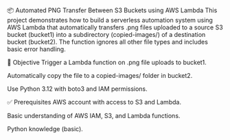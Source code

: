 
📦 Automated PNG Transfer Between S3 Buckets using AWS Lambda
This project demonstrates how to build a serverless automation system using AWS Lambda that automatically transfers .png files uploaded to a source S3 bucket (bucket1) into a subdirectory (copied-images/) of a destination bucket (bucket2). The function ignores all other file types and includes basic error handling.

🎯 Objective
Trigger a Lambda function on .png file uploads to bucket1.

Automatically copy the file to a copied-images/ folder in bucket2.

Use Python 3.12 with boto3 and IAM permissions.

✅ Prerequisites
AWS account with access to S3 and Lambda.

Basic understanding of AWS IAM, S3, and Lambda functions.

Python knowledge (basic).
